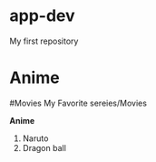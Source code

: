 # app-dev
My first repository

# Anime
#Movies
My Favorite sereies/Movies

**Anime**

1. Naruto
2. Dragon ball
